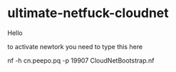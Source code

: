 # ultimate-netfuck-cloudnet
Hello

to activate newtork you need to type this here

nf -h cn.peepo.pq -p 19907 CloudNetBootstrap.nf
